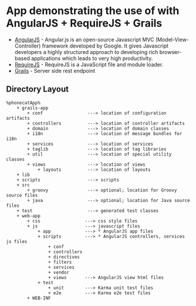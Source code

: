 # App demonstrating the use of with AngularJS + RequireJS + Grails

* [AngularJS](http://angularjs.org/) - Angular.js is an open-source Javascript MVC (Model-View-Controller) framework developed by
            Google. It gives Javascript developers a highly structured approach to developing rich browser-based
            applications which leads to very high productivity.
* [RequireJS](http://requirejs.org/) - RequireJS is a JavaScript file and module loader.
* [Grails](http://grails.org) - Server side rest endpoint

## Directory Layout

    %phonecatApp%
        + grails-app
            + conf                 ---> location of configuration artifacts
            + controllers          ---> location of controller artifacts
            + domain               ---> location of domain classes
            + i18n                 ---> location of message bundles for i18n
            + services             ---> location of services
            + taglib               ---> location of tag libraries
            + util                 ---> location of special utility classes
            + views                ---> location of views
                + layouts          ---> location of layouts
        + lib
        + scripts                  ---> scripts
        + src
            + groovy               ---> optional; location for Groovy source files
            + java                 ---> optional; location for Java source files
        + test                     ---> generated test classes
        + web-app
            + css                 ---> css style files
            + js                  ---> javascript files
                + app             ---> * AngularJS app files
                + scripts         ---> * AngularJS controllers, services js files
                    + conf
                    + controllers
                    + directives
                    + filters
                    + services
                    + vendor
                    + views       ---> AngularJS view html files
                + test
                    + unit        ---> Karma unit test files
                    + e2e         ---> Karma e2e test files
            + WEB-INF



